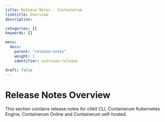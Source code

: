 ```yaml
---
title: Release Notes - Containerum
linktitle: Overview
description:

categories: []
keywords: []

menu:
  docs:
    parent: "release-notes"
    weight: 1
    identifier: overview-release

draft: false
---
```


# Release Notes Overview

This section contains release notes for chkit CLI, Containerum Kubernetes Engine, Containerum Online and Containerum self-hosted.
